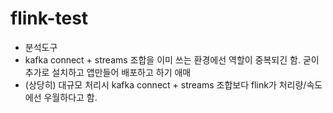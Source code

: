 # flink-test

- 분석도구
- kafka connect + streams 조합을 이미 쓰는 환경에선 역할이 중복되긴 함. 굳이 추가로 설치하고 앱만들어 배포하고 하기 애매
- (상당히) 대규모 처리시 kafka connect + streams 조합보다 flink가 처리량/속도에선 우월하다고 함.
